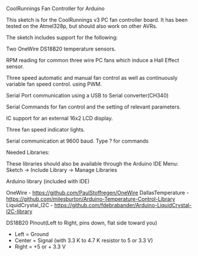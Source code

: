CoolRunnings Fan Controller for Arduino


This sketch is for the CoolRunnings v3 PC fan controller board.  It has been tested on the Atmel328p, but should also work on other AVRs.

The sketch includes support for the following:

Two OneWire DS18B20 temperature sensors.

RPM reading for common three wire PC fans which induce a Hall Effect sensor.

Three speed automatic and manual fan control as well as continuously variable fan speed control. using PWM.

Serial Port communication using a USB to Serial converter(CH340)

Serial Commands for fan control and the setting of relevant parameters.

IC support for an external 16x2 LCD display.

Three fan speed indicator lights.

Serial communication at 9600 baud.
Type ? for commands

Needed Libraries:

These libraries should also be available through the Arduino IDE
Menu: Sketch -> Include Library -> Manage Libraries

Arduino library (included with IDE)

OneWire - https://github.com/PaulStoffregen/OneWire
DallasTemperature - https://github.com/milesburton/Arduino-Temperature-Control-Library
LiquidCrystal_I2C - https://github.com/fdebrabander/Arduino-LiquidCrystal-I2C-library

DS18B20 Pinout(Left to Right, pins down, flat side toward you)
- Left = Ground
- Center = Signal (with 3.3 K to 4.7 K resistor to 5 or 3.3 V)
- Right = +5 or + 3.3 V
